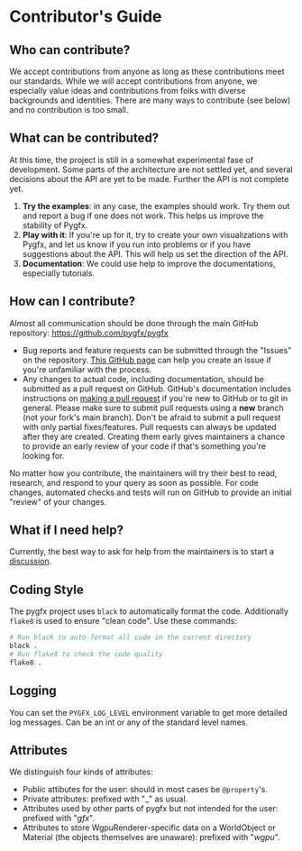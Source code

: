 # Contributor's Guide

## Who can contribute?

We accept contributions from anyone as long as these contributions meet our standards.
While we will accept contributions from anyone, we especially value ideas and
contributions from folks with diverse backgrounds and identities. There are
many ways to contribute (see below) and no contribution is too small.

## What can be contributed?

At this time, the project is still in a somewhat experimental fase of development.
Some parts of the architecture are not settled yet, and several decisions about
the API are yet to be made. Further the API is not complete yet.

1. **Try the examples**: in any case, the examples should work. Try them out and
   report a bug if one does not work. This helps us improve the stability of Pygfx.
1. **Play with it**: If you're up for it, try to create your own visualizations
   with Pygfx, and let us know if you run into problems or if you have suggestions
   about the API. This will help us set the direction of the API.
4. **Documentation**: We could use help to improve the documentations, especially
    tutorials.


## How can I contribute?

Almost all communication should be done through
the main GitHub repository: https://github.com/pygfx/pygfx

* Bug reports and feature requests can be submitted through the "Issues" on
  the repository.
  [This GitHub page](https://docs.github.com/en/free-pro-team@latest/github/managing-your-work-on-github/creating-an-issue)
  can help you create an issue if you're unfamiliar with the process.
* Any changes to actual code, including documentation, should be submitted
  as a pull request on GitHub. GitHub's documentation includes instructions
  on [making a pull request](https://docs.github.com/en/free-pro-team@latest/github/collaborating-with-issues-and-pull-requests/creating-a-pull-request)
  if you're new to GitHub or to git in general. Please make sure to submit
  pull requests using a **new** branch (not your fork's main branch).
  Don't be afraid to submit a pull request with only partial fixes/features.
  Pull requests can always be updated after they are created. Creating them
  early gives maintainers a chance to provide an early review of your code if
  that's something you're looking for.

No matter how you contribute, the maintainers will try their best to read,
research, and respond to your query as soon as possible. For code changes,
automated checks and tests will run on GitHub to provide an initial "review"
of your changes.

## What if I need help?

Currently, the best way to ask for help from the maintainers is to start a
[discussion](https://github.com/pygfx/pygfx/discussions).


## Coding Style

The pygfx project uses `black` to automatically format the code. Additionally
`flake8` is used to ensure "clean code". Use these commands:

```bash
# Run black to auto-format all code in the current directory
black .
# Run flake8 to check the code quality
flake8 .
```


## Logging

You can set the `PYGFX_LOG_LEVEL` environment variable to get more
detailed log messages. Can be an int or any of the standard level names.


## Attributes

We distinguish four kinds of attributes:

* Public attibutes for the user: should in most cases be ``@property``'s.
* Private attributes: prefixed with "_" as usual.
* Attributes used by other parts of pygfx but not intended for the user: prefixed with "_gfx_".
* Attributes to store WgpuRenderer-specific data on a WorldObject or Material (the objects themselves are unaware): prefixed with "_wgpu_".
